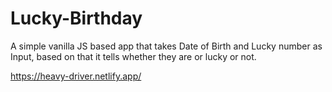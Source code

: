 # Lucky-Birthday
A simple vanilla JS based app that takes Date of Birth and Lucky number as Input, based on that it tells whether they are or lucky or not.

https://heavy-driver.netlify.app/
